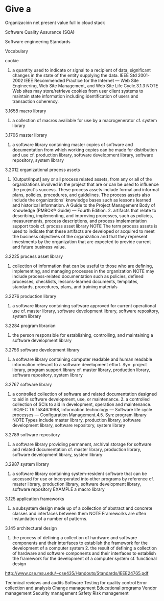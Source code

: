 # Give a 

Organización net present value
 full io cloud stack
 
Software Quality Assurance (SQA)

Software engineering Standards

Vocabulary

cookie
1. a quantity used to indicate or signal to a recipient of data, significant changes in the state of the entity
supplying the data. IEEE Std 2001-2002 IEEE Recommended Practice for the Internet — Web Site
Engineering, Web Site Management, and Web Site Life Cycle.3.1.3
NOTE Web sites may store/retrieve cookies from user client systems to maintain state information including
identification of users and transaction coherency.

3.1658
macro library
1. a collection of macros available for use by a macrogenerator
cf. system library

3.1706
master library
1. a software library containing master copies of software and documentation from which working copies can
be made for distribution and use
cf. production library, software development library, software repository, system library 

3.2012
organizational process assets
1. [Output/Input] any or all process related assets, from any or all of the organizations involved in the project
that are or can be used to influence the project's success. These process assets include formal and informal
plans, policies, procedures, and guidelines. The process assets also include the organizations' knowledge
bases such as lessons learned and historical information. A Guide to the Project Management Body of
Knowledge (PMBOK® Guide) — Fourth Edition. 2. artifacts that relate to describing, implementing, and
improving processes, such as policies, measurements, process descriptions, and process implementation
support tools
cf. process asset library
NOTE The term process assets is used to indicate that these artifacts are developed or acquired to meet the
business objectives of the organization and that they represent investments by the organization that are expected to
provide current and future business value. 

3.2225
process asset library
1. collection of information that can be useful to those who are defining, implementing, and managing
processes in the organization
NOTE may include process-related documentation such as policies, defined processes, checklists, lessons-learned
documents, templates, standards, procedures, plans, and training materials 

3.2276
production library
1. a software library containing software approved for current operational use
cf. master library, software development library, software repository, system library 

3.2284
program librarian
1. the person responsible for establishing, controlling, and maintaining a software development library

3.2756
software development library
1. a software library containing computer readable and human readable information relevant to a software
development effort. Syn: project library, program support library
cf. master library, production library, software repository, system library 

3.2767
software library
1. a controlled collection of software and related documentation designed to aid in software development, use,
or maintenance. 2. a controlled collection of SCIs to aid in development, operation and maintenance. ISO/IEC
TR 15846:1998, Information technology — Software life cycle processes — Configuration Management.4.5.
Syn: program library
NOTE Types include master library, production library, software development library, software repository, system
library

3.2789
software repository
1. a software library providing permanent, archival storage for software and related documentation
cf. master library, production library, software development library, system library

3.2987
system library
1. a software library containing system-resident software that can be accessed for use or incorporated into
other programs by reference
cf. master library, production library, software development library, software repository
EXAMPLE a macro library 

3.125
application frameworks
1. a subsystem design made up of a collection of abstract and concrete classes and interfaces between them
NOTE Frameworks are often instantiation of a number of patterns. 

3.145
architectural design
1. the process of defining a collection of hardware and software components and their interfaces to establish
the framework for the development of a computer system 2. the result of defining a collection of hardware and
software components and their interfaces to establish the framework for the development of a computer
system
cf. functional design 



http://www.cse.msu.edu/~cse435/Handouts/Standards/IEEE24765.pdf

Technical reviews and audits
Software Testing for quality control
Error collection and analysis
Change management
Educational programs
Vendor management
Security management
Safety
Risk management

